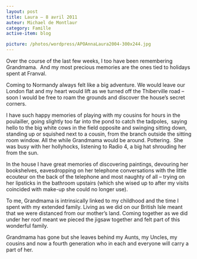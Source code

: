 ```yaml
---
layout: post
title: Laura – 8 avril 2011
auteur: Michael de Montlaur
category: Famille
active-item: blog

picture: /photos/wordpress/APOAnnaLaura2004-300x244.jpg
---
```

Over the course of the last few weeks, I too have been remembering Grandmama.  And my most precious memories are the ones tied to holidays spent at Franval.

Coming to Normandy always felt like a big adventure. We would leave our London flat and my heart would lift as we turned off the Thiberville road – soon I would be free to roam the grounds and discover the house’s secret corners.

<!--more-->

I have such happy memories of playing with my cousins for hours in the poulailler, going slightly too far into the pond to catch the tadpoles,  saying hello to the big white cows in the field opposite and swinging sitting down, standing up or squished next to a cousin, from the branch outside the sitting room window. All the while Grandmama would be around. Pottering.  She was busy with her hollyhocks, listening to Radio 4, a big hat shrouding her from the sun.

In the house I have great memories of discovering paintings, devouring her bookshelves, eavesdropping on her telephone conversations with the little ecouteur on the back of the telephone and most naughty of all – trying on her lipsticks in the bathroom upstairs (which she wised up to after my visits coincided with make-up she could no longer use).

To me, Grandmama is intrinsically linked to my childhood and the time I spent with my extended family. Living as we did on our British Isle meant that we were distanced from our mother’s land. Coming together as we did under her roof meant we pieced the jigsaw together and felt part of this wonderful family.

Grandmama has gone but she leaves behind my Aunts, my Uncles, my cousins and now a fourth generation who in each and everyone will carry a part of her.
